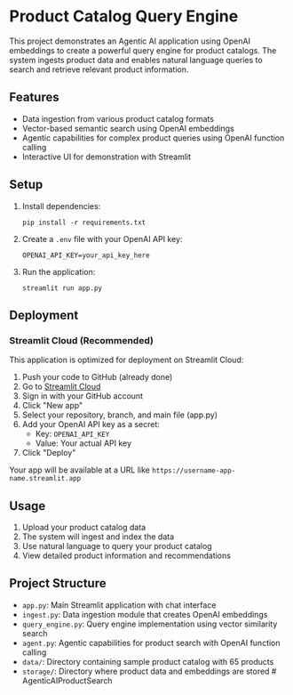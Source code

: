 # Product Catalog Query Engine

This project demonstrates an Agentic AI application using OpenAI embeddings to create a powerful query engine for product catalogs. The system ingests product data and enables natural language queries to search and retrieve relevant product information.

## Features

- Data ingestion from various product catalog formats
- Vector-based semantic search using OpenAI embeddings
- Agentic capabilities for complex product queries using OpenAI function calling
- Interactive UI for demonstration with Streamlit

## Setup

1. Install dependencies:
   ```
   pip install -r requirements.txt
   ```

2. Create a `.env` file with your OpenAI API key:
   ```
   OPENAI_API_KEY=your_api_key_here
   ```

3. Run the application:
   ```
   streamlit run app.py
   ```

## Deployment

### Streamlit Cloud (Recommended)

This application is optimized for deployment on Streamlit Cloud:

1. Push your code to GitHub (already done)
2. Go to [Streamlit Cloud](https://streamlit.io/cloud)
3. Sign in with your GitHub account
4. Click "New app"
5. Select your repository, branch, and main file (app.py)
6. Add your OpenAI API key as a secret:
   - Key: `OPENAI_API_KEY`
   - Value: Your actual API key
7. Click "Deploy"

Your app will be available at a URL like `https://username-app-name.streamlit.app`

## Usage

1. Upload your product catalog data
2. The system will ingest and index the data
3. Use natural language to query your product catalog
4. View detailed product information and recommendations

## Project Structure

- `app.py`: Main Streamlit application with chat interface
- `ingest.py`: Data ingestion module that creates OpenAI embeddings
- `query_engine.py`: Query engine implementation using vector similarity search
- `agent.py`: Agentic capabilities for product search with OpenAI function calling
- `data/`: Directory containing sample product catalog with 65 products
- `storage/`: Directory where product data and embeddings are stored
#   A g e n t i c A I P r o d u c t S e a r c h  
 
